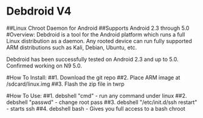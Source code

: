 Debdroid V4
========

##Linux Chroot Daemon for Android 
##Supports Android 2.3 through 5.0
#Overview:
Debdroid is a tool for the Android platform which runs a full Linux distribution as a daemon. 
Any rooted device can run fully supported ARM distributions such as Kali, Debian, Ubuntu, etc.

Debdroid has been successfully tested on Android 2.3 and up to 5.0. Confirmed working on N9 5.0.

#How To Install:
##1. Download the git repo
##2. Place ARM image at /sdcard/linux.img
##3. Flash the zip file in twrp

#How To Use:
##1. debshell "cmd" - run any command under linux
##2. debshell "passwd" - change root pass
##3. debshell "/etc/init.d/ssh restart" - starts ssh
##4. debshell bash - Gives you full access to a bash chroot
